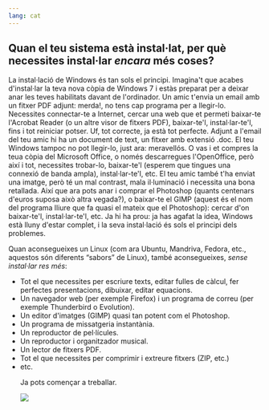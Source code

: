 ```yaml
---
lang: cat
---
```





<h2>Quan el teu sistema està instal·lat, per què necessites instal·lar 
<i>encara</i> més coses?</h2>

La instal·lació de Windows és tan sols el principi. Imagina't que 
acabes d'instal·lar la teva nova còpia de Windows 7 i estàs preparat 
per a deixar anar les teves habilitats davant de l'ordinador. Un amic 
t'envia un email amb un fitxer PDF adjunt: merda!, no tens cap programa 
per a llegir-lo. Necessites connectar-te a Internet, cercar una web que 
et permeti baixar-te l'Acrobat Reader (o un altre visor de fitxers PDF), 
baixar-te'l, instal·lar-te'l, fins i tot reiniciar potser. Uf, tot 
correcte, ja està tot perfecte. Adjunt a l'email del teu amic hi ha un 
document de text, un fitxer amb extensió .doc. El teu Windows tampoc no 
pot llegir-lo, just ara: meravellós. O vas i et compres la teua còpia 
del Microsoft Office, o només descarregues l'OpenOffice, però així i 
tot, necessites trobar-lo, baixar-te'l (esperem que tingues una connexió 
de banda ampla), instal·lar-te'l, etc. El teu amic també t'ha enviat una 
imatge, però té un mal contrast, mala il·luminació i necessita una bona 
retallada. Així que ara pots anar i comprar el Photoshop (quants 
centenars d'euros suposa això altra vegada?), o baixar-te el GIMP 
(aquest és el nom del programa lliure que fa quasi el mateix que el 
Photoshop): cercar d'on baixar-te'l, instal·lar-te'l, etc. Ja hi ha 
prou: ja has agafat la idea, Windows està lluny d'estar complet, i la 
seva instal·lació és sols el principi dels problemes.

Quan aconsegueixes un Linux (com ara Ubuntu, Mandriva, Fedora, etc., 
aquestos són diferents “sabors” de Linux), també aconsegueixes, <i>sense 
instal·lar res més</i>:

<ul>

<li>Tot el que necessites per escriure texts, editar fulles de càlcul, fer perfectes presentacions, dibuixar, editar equacions.</li>
<li>Un navegador web (per exemple Firefox) i un programa de correu (per exemple Thunderbird o Evolution).</li>
<li>Un editor d'imatges (GIMP) quasi tan potent com el Photoshop.</li>
<li>Un programa de missatgeria instantània.</li>
<li>Un reproductor de pel·lícules.</li>
<li>Un reproductor i organitzador musical.</li>
<li>Un lector de fitxers PDF.</li>
<li>Tot el que necessites per comprimir i extreure fitxers (ZIP, etc.)</li>
<li>etc.</li>

Ja pots començar a treballar.

<img src="Images/app_menu.png" />




